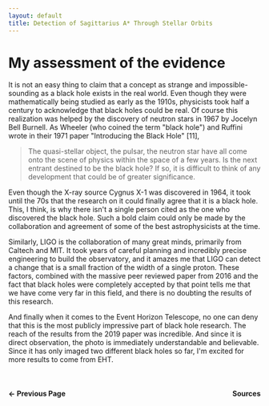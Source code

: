 ```yaml
---
layout: default
title: Detection of Sagittarius A* Through Stellar Orbits
---
```


# My assessment of the evidence

It is not an easy thing to claim that a concept as strange and impossible-sounding as a black hole exists in the real world. Even though they were mathematically being studied as early as the 1910s, physicists took half a century to acknowledge that black holes could be real. Of course this realization was helped by the discovery of neutron stars in 1967 by Jocelyn Bell Burnell. As Wheeler (who coined the term "black hole") and Ruffini wrote in their 1971 paper "Introducing the Black Hole" [11],
>The quasi-stellar object, the pulsar, the neutron star have all come onto the scene of physics within the space of a few years. Is the next entrant destined to be the black hole? If so, it is difficult to think of any development that could be of greater significance.

Even though the X-ray source Cygnus X-1 was discovered in 1964, it took until the 70s that the research on it could finally agree that it is a black hole. This, I think, is why there isn't a single person cited as the one who discovered the black hole. Such a bold claim could only be made by the collaboration and agreement of some of the best astrophysicists at the time.

Similarly, LIGO is the collaboration of many great minds, primarily from Caltech and MIT. It took years of careful planning and incredibly precise engineering to build the observatory, and it amazes me that LIGO can detect a change that is a small fraction of the width of a single proton. These factors, combined with the massive peer reviewed paper from 2016 and the fact that black holes were completely accepted by that point tells me that we have come very far in this field, and there is no doubting the results of this research.

And finally when it comes to the Event Horizon Telescope, no one can deny that this is the most publicly impressive part of black hole research. The reach of the results from the 2019 paper was incredible. And since it is direct observation, the photo is immediately understandable and believable. Since it has only imaged two different black holes so far, I'm excited for more results to come from EHT.

<br>

<div style="display: flex; justify-content: space-between; margin-top: 20px;">
  <a href="/direct_imaging.html" style="text-decoration: none; font-weight: bold;">&#8592; Previous Page</a>
  <a href="/sources.html" style="text-decoration: none; font-weight: bold;">Sources</a>
</div>

<br>
